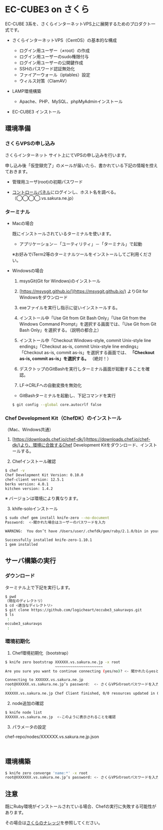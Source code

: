 # EC-CUBE3 on さくら

EC-CUBE 3系を、さくらインターネットVPS上に展開するためのプロダクト一式です。

* さくらインターネットVPS（CentOS）の基本的な構成
  * ログイン用ユーザー（≠root）の作成
  * ログイン用ユーザーのsudo権限付与
  * ログイン用ユーザーの公開鍵作成
  * SSHのパスワード認証無効化
  * ファイアーウォール（iptables）設定
  * ウィルス対策（ClamAV）

* LAMP環境構築
  * Apache、PHP、MySQL、phpMyAdminインストール

* EC-CUBE3 インストール

## 環境準備

### さくらVPSの申し込み

さくらインターネット サイト上にてVPSの申し込みを行います。

申し込み後「仮登録完了」のメールが届いたら、書かれている下記の情報を控えておきます。

* 管理用ユーザ(root)の初期パスワード

* [コントロールパネル]([https://secure.sakura.ad.jp/vps/)にログインし、ホスト名を調べる。（◯◯◯◯.vs.sakura.ne.jp）

### ターミナル

* Macの場合

  既にインストールされているターミナルを使います。

  * アプリケーション－「ユーティリティ」－「ターミナル」で起動

  ※お好みでiTerm2等のターミナルツールをインストールしてご利用ください。

* Windowsの場合

  1. msysGit(Git for Windows)のインストール

    1. [https://msysgit.github.io/](https://msysgit.github.io/) よりGit for Windowsをダウンロード
    2. exeファイルを実行し指示に従いインストールする。
    3. インストール中「Use Git from Git Bash Only」「Use Git from the Windows Command Prompt」を選択する画面では、「Use Git from Git Bash Only」を選択する。（説明の都合上）
    4. インストール中「Checkout Windows-style, commit Unix-style line endings」「Checkout as-is, commit Unix-style line endings」「Checkout as-is, commit as-is」を選択する画面では、 **「Checkout as-is, commit as-is」を選択する。** （絶対！）
    5. デスクトップのGitBashを実行しターミナル画面が起動することを確認。

  2. LF→CRLFへの自動変換を無効化

    * GitBashターミナルを起動し、下記コマンドを実行

    ```bash
    $ git config --global core.autocrlf false
    ```

### Chef Development Kit（ChefDK）のインストール

（Mac、Windows共通）

1. [https://downloads.chef.io/chef-dk/](https://downloads.chef.io/chef-dk/)より、環境に合致するChef Development Kitをダウンロード、インストールする。

2. Chefインストール確認

```bash
$ chef -v
Chef Development Kit Version: 0.10.0
chef-client version: 12.5.1
berks version: 4.0.1
kitchen version: 1.4.2
```
※ バージョンは環境により異なります。

3. khife-soloインストール

```bash
$ sudo chef gem install knife-zero --no-document
Password:  <-聞かれた場合はユーザーのパスワードを入力

WARNING:  You don’t have /Users/user/.chefdk/gem/ruby/2.1.0/bin in your PATH, <-無視

Successfully installed knife-zero-1.10.1
1 gem installed
```

## サーバ構築の実行

### ダウンロード

ターミナル上で下記を実行します。

```bash
$ pwd
（現在のディレクトリ）
$ cd <適当なディレクトリ>
$ git clone https://github.com/logicheart/eccube3_sakuravps.git
$ ls
 :
eccube3_sakuravps
 :
```

### 環境初期化

1. Chef環境初期化（bootstrap）

```bash
$ knife zero bootstrap XXXXXX.vs.sakura.ne.jp -x root
                       ~~~~~~~~~~~~~~~~~~~~~~
Are you sure you want to continue connecting (yes/no)? <- 聞かれたらyesと入力

Connecting to XXXXXX.vs.sakura.ne.jp
root@XXXXXX.vs.sakura.ne.jp’s password:  <- さくらVPSのrootパスワードを入力
  :
XXXXXX.vs.sakura.ne.jp Chef Client finished, 0/0 resources updated in 04 seconds
```

2. node追加の確認

```bash
$ knife node list
XXXXXX.vs.sakura.ne.jp  <-このように表示されることを確認
```

3. パラメータの設定

chef-repo/nodes/XXXXXX.vs.sakura.ne.jp.json

```json



```

## 環境構築

```bash
$ knife zero converge 'name:*' -x root
root@XXXXXXX.vs.sakura.ne.jp’s password: <- さくらVPSのrootパスワードを入力
```

## 注意

既にRuby環境がインストールされている場合、Chefの実行に失敗する可能性があります。

その場合は[さくらのナレッジ](http://knowledge.sakura.ad.jp/tech/2825/)を参照してください。
